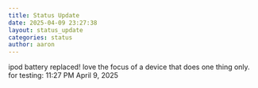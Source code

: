 ```yaml
---
title: Status Update
date: 2025-04-09 23:27:38 
layout: status_update
categories: status
author: aaron
---
```

ipod battery replaced! love the focus of a device that does one thing only. for testing: 11:27 PM April 9, 2025
